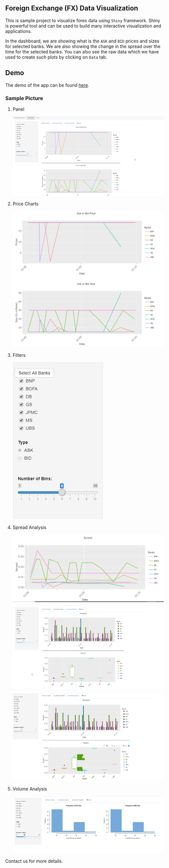 ## Foreign Exchange (FX) Data Visualization

This is sample project to visualize forex data using `Shiny` framework. Shiny is powerful tool and can be used to build many interactive visualization and applications. 


In the dashboard, we are showing what is the `ASK` and `BID` prices and sizes for selected banks. We are also showing the change in the spread over the time for the selected banks. You can also see the raw data which we have used to create such plots by clicking on `Data` tab.  

## Demo
The demo of the app can be found [here](https://pirimiddemo.shinyapps.io/fx_spread/).

### Sample Picture

1. Panel

    ![Panel](/resources/panel_new.png)

2. Price Charts

    ![Graphs Sample](/resources/sample_graphs_prices.PNG)

3. Filters

    ![Filters](/resources/filters_panel.png)

4. Spread Analysis

    ![Spread_line](/resources/spread_line.PNG)

    ![Spread_hist](/resources/spread_hist.png)

    ![Spread_box](/resources/spread_box.png)

5. Volume Analysis

    ![volume_hist](/resources/volume_analytics.png)


Contact us for more details. 
